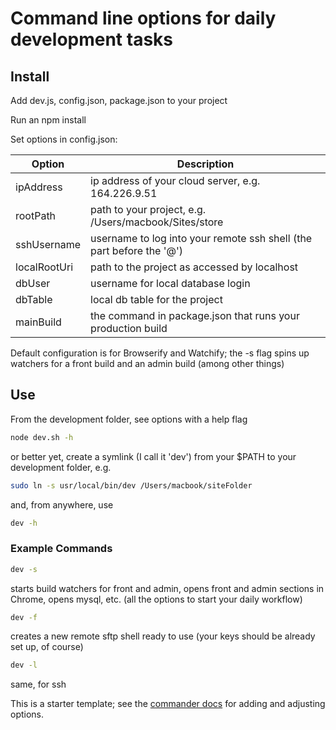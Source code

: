 # Command line options for daily development tasks

Install
-------

Add dev.js, config.json, package.json to your project

Run an npm install

Set options in config.json:

Option| Description
------------ | -------------
ipAddress | ip address of your cloud server, e.g. 164.226.9.51
rootPath | path to your project, e.g. /Users/macbook/Sites/store
sshUsername | username to log into your remote ssh shell (the part before the '@')
localRootUri | path to the project as accessed by localhost
dbUser | username for local database login
dbTable | local db table for the project
mainBuild | the command in package.json that runs your production build

Default configuration is for Browserify and Watchify; the -s flag spins up watchers for a front build and an admin build (among other things)

Use
-------

From the development folder, see options with a help flag

```sh
node dev.sh -h
```

or better yet, create a symlink (I call it 'dev') from your $PATH to your development folder, e.g.
```sh
sudo ln -s usr/local/bin/dev /Users/macbook/siteFolder
```

and, from anywhere, use
```sh
dev -h
```

### Example Commands

```sh
dev -s
```
starts build watchers for front and admin, opens front and admin sections in Chrome, opens mysql, etc. (all the options to start your daily workflow)

```sh
dev -f
```
creates a new remote sftp shell ready to use (your keys should be already set up, of course)

```sh
dev -l
```
same, for ssh


This is a starter template; see the [commander docs](https://www.npmjs.com/package/commander) for adding and adjusting options.
